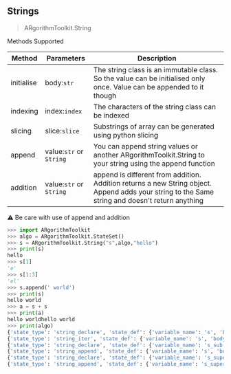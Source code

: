 ## Strings

> ARgorithmToolkit.String

Methods Supported

| Method     | Parameters               | Description                                                  |
| ---------- | ------------------------ | ------------------------------------------------------------ |
| initialise | body:`str`               | The string class is an immutable class. So the value can be initialised only once. Value can be appended to it though |
| indexing   | index:`index`            | The characters of the string class can be indexed            |
| slicing    | slice:`slice`            | Substrings of array can be generated using python slicing    |
| append     | value:`str`  or `String` | You can append string values or another ARgorithmToolkit.String to your string using the append function |
| addition   | value:`str`  or `String` | append is different from addition. Addition returns a new String object. Append adds your string to the Same string and doesn't return anything |

:warning: Be care with use of append and addition

```python
>>> import ARgorithmToolkit
>>> algo = ARgorithmToolkit.StateSet()
>>> s = ARgorithmToolkit.String("s",algo,"hello")
>>> print(s)
hello
>>> s[1]
'e'
>>> s[1:3]
'el'
>>> s.append(' world')
>>> print(s)
hello world
>>> a = s + s
>>> print(a)
hello worldhello world
>>> print(algo)
{'state_type': 'string_declare', 'state_def': {'variable_name': 's', 'body': 'hello'}, 'comments': ''}
{'state_type': 'string_iter', 'state_def': {'variable_name': 's', 'body': 'hello', 'index': 1}, 'comments': 'accessing character at 1'}
{'state_type': 'string_declare', 'state_def': {'variable_name': 's_sub', 'body': 'el'}, 'comments': 'creating new substring for slice(1, 3, None)'}
{'state_type': 'string_append', 'state_def': {'variable_name': 's', 'body': 'hello world', 'element': ' world'}, 'comments': ''}
{'state_type': 'string_declare', 'state_def': {'variable_name': 's_super', 'body': 'hello world'}, 'comments': 'creating new string with hello world appended to the original string'}
{'state_type': 'string_append', 'state_def': {'variable_name': 's_super', 'body': 'hello worldhello world', 'element': 'hello world'}, 'comments': ''}
```

